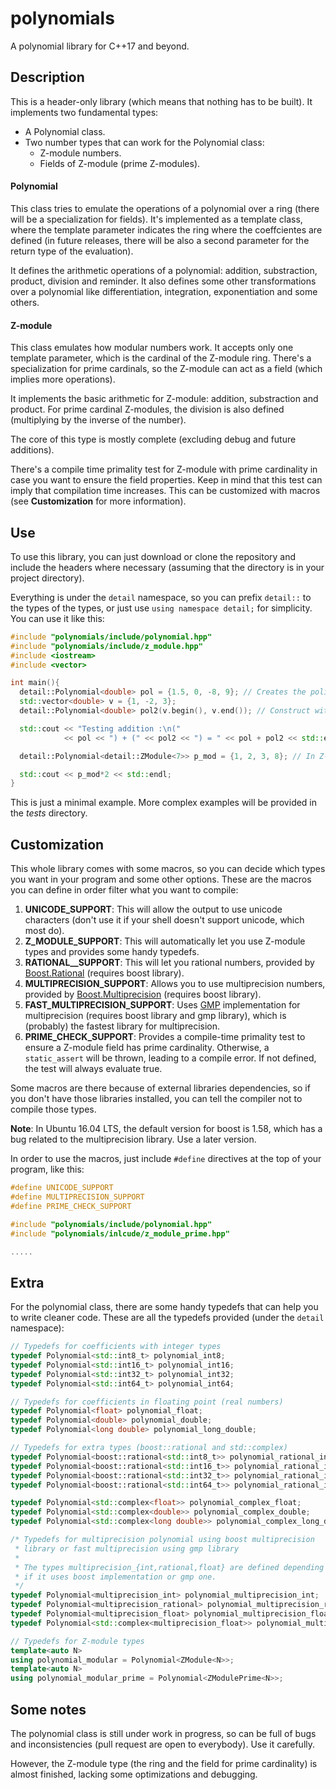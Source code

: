 # polynomials
A polynomial library for C++17 and beyond.

## Description
This is a header-only library (which means that nothing has to be built). It implements two fundamental types:

  * A Polynomial class.
  * Two number types that can work for the Polynomial class:
    * Z-module numbers.
    * Fields of Z-module (prime Z-modules).

#### Polynomial
This class tries to emulate the operations of a polynomial over a ring (there will be a specialization for fields). It's implemented as a template class, where the template parameter indicates the ring where the coeffcientes are defined (in future releases, there will be also a second parameter for the return type of the evaluation).

It defines the arithmetic operations of a polynomial: addition, substraction, product, division and reminder. It also defines some other transformations over a polynomial like differentiation, integration, exponentiation and some others.

#### Z-module
This class emulates how modular numbers work. It accepts only one template parameter, which is the cardinal of the Z-module ring. There's a specialization for prime cardinals, so the Z-module can act as a field (which implies more operations).

It implements the basic arithmetic for Z-module: addition, substraction and product. For prime cardinal Z-modules, the division is also defined (multiplying by the inverse of the number).

The core of this type is mostly complete (excluding debug and future additions).

There's a compile time primality test for Z-module with prime cardinality in case you want to ensure the field properties. Keep in mind that this test can imply that compilation time increases. This can be customized with macros (see **Customization** for more information).

## Use
To use this library, you can just download or clone the repository and include the headers where necessary (assuming that the directory is in your project directory).

Everything is under the `detail` namespace, so you can prefix `detail::` to the types of the types, or just use `using namespace detail;` for simplicity. You can use it like this:

```cpp
#include "polynomials/include/polynomial.hpp"
#include "polynomials/include/z_module.hpp"
#include <iostream>
#include <vector>

int main(){
  detail::Polynomial<double> pol = {1.5, 0, -8, 9}; // Creates the polinomial 9x^3 - 8x^2 + 1.5 over the real numbers (double)
  std::vector<double> v = {1, -2, 3};
  detail::Polynomial<double> pol2(v.begin(), v.end()); // Construct with range constructor

  std::cout << "Testing addition :\n("
            << pol << ") + (" << pol2 << ") = " << pol + pol2 << std::endl;

  detail::Polynomial<detail::ZModule<7>> p_mod = {1, 2, 3, 8}; // In Z-module, this is x^3 + 3x^2 + 2x + 1

  std::cout << p_mod*2 << std::endl;
}
```

This is just a minimal example. More complex examples will be provided in the *tests* directory.

## Customization
This whole library comes with some macros, so you can decide which types you want in your program and some other options. These are the macros you can define in order filter what you want to compile:

  1. **UNICODE_SUPPORT**: This will allow the output to use unicode characters (don't use it if your shell doesn't support unicode, which most do).
  2. **Z_MODULE_SUPPORT**: This will automatically let you use Z-module types and provides some handy typedefs.
  3. **RATIONAL__SUPPORT**: This will let you rational numbers, provided by [Boost.Rational](http://www.boost.org/doc/libs/1_66_0/libs/rational/) (requires boost library).
  4. **MULTIPRECISION_SUPPORT**: Allows you to use multiprecision numbers, provided by [Boost.Multiprecision](http://www.boost.org/doc/libs/1_66_0/libs/multiprecision/doc/html/index.html) (requires boost library).
  5. **FAST_MULTIPRECISION_SUPPORT**: Uses [GMP](https://gmplib.org/) implementation for multiprecision (requires boost library and gmp library), which is (probably) the fastest library for multiprecision.
  6. **PRIME_CHECK_SUPPORT**: Provides a compile-time primality test to ensure a Z-module field has prime cardinality. Otherwise, a `static_assert` will be thrown, leading to a compile error. If not defined, the test will always evaluate true.

Some macros are there because of external libraries dependencies, so if you don't have those libraries installed, you can tell the compiler not to compile those types.

**Note**: In Ubuntu 16.04 LTS, the default version for boost is 1.58, which has a bug related to the multiprecision library. Use a later version.

In order to use the macros, just include `#define` directives at the top of your program, like this:

```cpp
#define UNICODE_SUPPORT
#define MULTIPRECISION_SUPPORT
#define PRIME_CHECK_SUPPORT

#include "polynomials/include/polynomial.hpp"
#include "polynomials/inlcude/z_module_prime.hpp"

.....
```

## Extra
For the polynomial class, there are some handy typedefs that can help you to write cleaner code. These are all the typedefs provided (under the `detail` namespace):

```cpp
// Typedefs for coefficients with integer types
typedef Polynomial<std::int8_t> polynomial_int8;
typedef Polynomial<std::int16_t> polynomial_int16;
typedef Polynomial<std::int32_t> polynomial_int32;
typedef Polynomial<std::int64_t> polynomial_int64;

// Typedefs for coefficients in floating point (real numbers)
typedef Polynomial<float> polynomial_float;
typedef Polynomial<double> polynomial_double;
typedef Polynomial<long double> polynomial_long_double;

// Typedefs for extra types (boost::rational and std::complex)
typedef Polynomial<boost::rational<std::int8_t>> polynomial_rational_int8;
typedef Polynomial<boost::rational<std::int16_t>> polynomial_rational_int16;
typedef Polynomial<boost::rational<std::int32_t>> polynomial_rational_int32;
typedef Polynomial<boost::rational<std::int64_t>> polynomial_rational_int64;

typedef Polynomial<std::complex<float>> polynomial_complex_float;
typedef Polynomial<std::complex<double>> polynomial_complex_double;
typedef Polynomial<std::complex<long double>> polynomial_complex_long_double;

/* Typedefs for multiprecision polynomial using boost multiprecision
 * library or fast multiprecision using gmp library
 *
 * The types multiprecision_{int,rational,float} are defined depending
 * if it uses boost implementation or gmp one.
 */
typedef Polynomial<multiprecision_int> polynomial_multiprecision_int;
typedef Polynomial<multiprecision_rational> polynomial_multiprecision_rational;
typedef Polynomial<multiprecision_float> polynomial_multiprecision_float;
typedef Polynomial<std::complex<multiprecision_float>> polynomial_multiprecision_complex;

// Typedefs for Z-module types
template<auto N>
using polynomial_modular = Polynomial<ZModule<N>>;
template<auto N>
using polynomial_modular_prime = Polynomial<ZModulePrime<N>>;
```

## Some notes
The polynomial class is still under work in progress, so can be full of bugs and inconsistencies (pull request are open to everybody). Use it carefully.

However, the Z-module type (the ring and the field for prime cardinality) is almost finished, lacking some optimizations and debugging.
